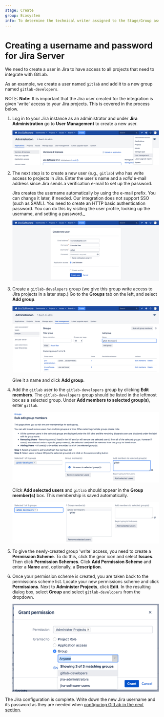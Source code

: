```yaml
---
stage: Create
group: Ecosystem
info: To determine the technical writer assigned to the Stage/Group associated with this page, see https://about.gitlab.com/handbook/engineering/ux/technical-writing/#designated-technical-writers
---
```


# Creating a username and password for Jira Server

We need to create a user in Jira to have access to all projects that need to integrate with GitLab.

As an example, we create a user named `gitlab` and add it to a new group
named `gitlab-developers`.

NOTE: **Note:**
It is important that the Jira user created for the integration is given 'write'
access to your Jira projects. This is covered in the process below.

1. Log in to your Jira instance as an administrator and under **Jira Administration**
   go to **User Management** to create a new user.

   ![Jira user management link](img/jira_user_management_link.png)

1. The next step is to create a new user (e.g., `gitlab`) who has write access
   to projects in Jira. Enter the user's name and a _valid_ e-mail address
   since Jira sends a verification e-mail to set up the password.
   
   Jira creates the username automatically by using the e-mail
   prefix. You can change it later, if needed. Our integration does not support SSO (such as SAML). You
   need to create an HTTP basic authentication password. You can do this by visiting the user
   profile, looking up the username, and setting a password._

   ![Jira create new user](img/jira_create_new_user.png)

1. Create a `gitlab-developers` group (we give this group write access to Jira
   projects in a later step.) Go to the **Groups** tab on the left, and select **Add group**.

   ![Jira create new user](img/jira_create_new_group.png)

   Give it a name and click **Add group**.

1. Add the `gitlab` user to the `gitlab-developers` group by clicking **Edit members**.
   The `gitlab-developers` group should be listed in the leftmost box as a selected group.
   Under **Add members to selected group(s)**, enter `gitlab`.

   ![Jira add user to group](img/jira_add_user_to_group.png)

   Click **Add selected users** and `gitlab` should appear in the **Group member(s)** box.
   This membership is saved automatically.

   ![Jira added user to group](img/jira_added_user_to_group.png)

1. To give the newly-created group 'write' access, you need to create a **Permission Scheme**.
   To do this, click the gear icon and select **Issues**. Then click **Permission Schemes**.
   Click **Add Permission Scheme** and enter a **Name** and, optionally, a **Description**.

1. Once your permission scheme is created, you are taken back to the permissions scheme list.
   Locate your new permissions scheme and click **Permissions**. Next to **Administer Projects**,
   click **Edit**. In the resulting dialog box, select **Group** and select `gitlab-developers`
   from the dropdown.

   ![Jira group access](img/jira_group_access.png)

The Jira configuration is complete. Write down the new Jira username and its
password as they are needed when [configuring GitLab in the next section](jira.md#configuring-gitlab).
